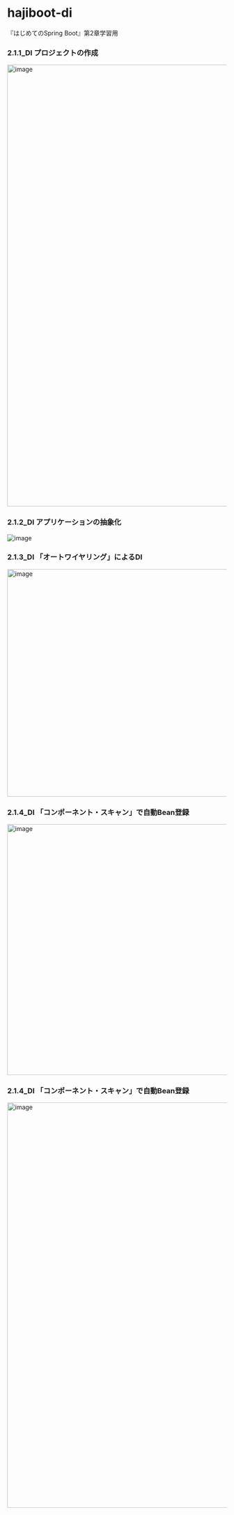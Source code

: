 # hajiboot-di
『はじめてのSpring Boot』第2章学習用

### 2.1.1_DI プロジェクトの作成
<img width="1014" alt="image" src="https://github.com/keisuke-kk/hajiboot-di/assets/60077451/5d083f9b-5725-4032-9115-16aa96ea361c">

### 2.1.2_DI アプリケーションの抽象化
![image](https://github.com/keisuke-kk/hajiboot-di/assets/60077451/ed5b566a-0e51-4220-beb6-a878ed455250)

### 2.1.3_DI 「オートワイヤリング」によるDI
<img width="522" alt="image" src="https://github.com/keisuke-kk/hajiboot-di/assets/60077451/005a4ee6-e421-4f3e-8f3f-a1d7fc8ff923">

### 2.1.4_DI 「コンポーネント・スキャン」で自動Bean登録
<img width="576" alt="image" src="https://github.com/keisuke-kk/hajiboot-di/assets/60077451/30631e2c-031b-47af-bd0f-4f0a97a61078">

### 2.1.4_DI 「コンポーネント・スキャン」で自動Bean登録
<img width="930" alt="image" src="https://github.com/keisuke-kk/hajiboot-di/assets/60077451/4ce3e188-e097-4524-bc24-c7e5bac95739">
